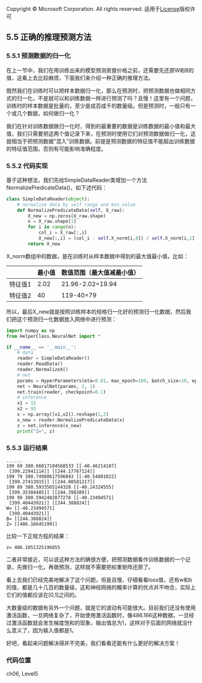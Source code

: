 Copyright © Microsoft Corporation. All rights reserved.
  适用于[License](https://github.com/Microsoft/ai-edu/blob/master/LICENSE.md)版权许可

## 5.5 正确的推理预测方法

### 5.5.1 预测数据的归一化

在上一节中，我们在用训练出来的模型预测房屋价格之前，还需要先还原W和B的值，这看上去比较麻烦，下面我们来介绍一种正确的推理方法。

既然我们在训练时可以把样本数据归一化，那么在预测时，把预测数据也做相同方式的归一化，不是就可以和训练数据一样进行预测了吗？且慢！这里有一个问题，训练时的样本数据是批量的，至少是成百成千的数量级。但是预测时，一般只有一个或几个数据，如何做归一化？

我们在针对训练数据做归一化时，得到的最重要的数据是训练数据的最小值和最大值，我们只需要把这两个值记录下来，在预测时使用它们对预测数据做归一化，这就相当于把预测数据“混入”训练数据。前提是预测数据的特征值不能超出训练数据的特征值范围，否则有可能影响准确程度。

### 5.5.2 代码实现

基于这种想法，我们先给SimpleDataReader类增加一个方法NormalizePredicateData()，如下述代码：

```Python
class SimpleDataReader(object):
    # normalize data by self range and min_value
    def NormalizePredicateData(self, X_raw):
        X_new = np.zeros(X_raw.shape)
        n = X_raw.shape[1]
        for i in range(n):
            col_i = X_raw[:,i]
            X_new[:,i] = (col_i - self.X_norm[i,0]) / self.X_norm[i,1]
        return X_new
```

X_norm数组中的数据，是在训练时从样本数据中得到的最大值最小值，比如：

||最小值|数值范围（最大值减最小值）|
|---|---|---|
|特征值1|2.02|21.96-2.02=19.94|
|特征值2|40|119-40=79|

所以，最后X_new就是按照训练样本的规格归一化好的预测归一化数据，然后我们把这个预测归一化数据放入网络中进行预测：

```Python
import numpy as np
from HelperClass.NeuralNet import *

if __name__ == '__main__':
    # data
    reader = SimpleDataReader()
    reader.ReadData()
    reader.NormalizeX()
    # net
    params = HyperParameters(eta=0.01, max_epoch=100, batch_size=10, eps = 1e-5)
    net = NeuralNet(params, 2, 1)
    net.train(reader, checkpoint=0.1)
    # inference
    x1 = 15
    x2 = 93
    x = np.array([x1,x2]).reshape(1,2)
    x_new = reader.NormalizePredicateData(x)
    z = net.inference(x_new)
    print("Z=", z)
```
### 5.5.3 运行结果

```
......
199 69 380.66017104568533 [[-40.46214107]
 [399.22941114]] [[244.17767124]]
199 79 380.74980617596043 [[-40.54801022]
 [399.27413915]] [[244.00581217]]
199 89 380.5933565144328 [[-40.24324555]
 [399.35384485]] [[244.398389]]
199 99 380.5942402877278 [[-40.23494571]
 [399.40443921]] [[244.388824]]
W= [[-40.23494571]
 [399.40443921]]
B= [[244.388824]]
Z= [[486.16645199]]
```
比较一下正规方程的结果：
```
z= 486.1051325196855
```
二者非常接近，可以说这种方法的确很方便，把预测数据看作训练数据的一个记录，先做归一化，再做预测，这样就不需要把权重矩阵还原了。

看上去我们已经完美地解决了这个问题，但是且慢，仔细看看loss值，还有w和b的值，都是几十几百的数量级，这和神经网络的概率计算的优点并不吻合，实际上它们的值都应该在[0,1]之间的。

大数量级的数据有另外一个问题，就是它的波动有可能很大。目前我们还没有使用激活函数，一旦网络复杂了，开始使用激活函数时，像486.166这种数据，一旦经过激活函数就会发生梯度饱和的现象，输出值总为1，这样对于后面的网络就没什么意义了，因为输入值都是1。

好吧，看起来问题解决得并不完美，我们看看还能有什么更好的解决方案！

### 代码位置

ch06, Level5
